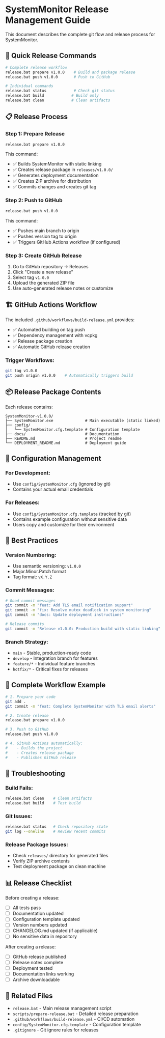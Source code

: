 # SystemMonitor Release Management Guide

This document describes the complete git flow and release process for SystemMonitor.

## 🚀 Quick Release Commands

```bash
# Complete release workflow
release.bat prepare v1.0.0    # Build and package release
release.bat push v1.0.0       # Push to GitHub

# Individual commands
release.bat status            # Check git status
release.bat build            # Build only
release.bat clean            # Clean artifacts
```

## 📋 Release Process

### Step 1: Prepare Release
```bash
release.bat prepare v1.0.0
```
This command:
- ✅ Builds SystemMonitor with static linking
- ✅ Creates release package in `releases/v1.0.0/`
- ✅ Generates deployment documentation
- ✅ Creates ZIP archive for distribution
- ✅ Commits changes and creates git tag

### Step 2: Push to GitHub
```bash
release.bat push v1.0.0
```
This command:
- ✅ Pushes main branch to origin
- ✅ Pushes version tag to origin
- ✅ Triggers GitHub Actions workflow (if configured)

### Step 3: Create GitHub Release
1. Go to GitHub repository → Releases
2. Click "Create a new release"
3. Select tag `v1.0.0`
4. Upload the generated ZIP file
5. Use auto-generated release notes or customize

## 🏗️ GitHub Actions Workflow

The included `.github/workflows/build-release.yml` provides:
- ✅ Automated building on tag push
- ✅ Dependency management with vcpkg
- ✅ Release package creation
- ✅ Automatic GitHub release creation

### Trigger Workflows:
```bash
git tag v1.0.0
git push origin v1.0.0    # Automatically triggers build
```

## 📦 Release Package Contents

Each release contains:
```
SystemMonitor-v1.0.0/
├── SystemMonitor.exe              # Main executable (static linked)
├── config/
│   └── SystemMonitor.cfg.template # Configuration template
├── docs/                          # Documentation
├── README.md                      # Project readme
└── DEPLOYMENT_README.md           # Deployment guide
```

## 🔧 Configuration Management

### For Development:
- Use `config/SystemMonitor.cfg` (ignored by git)
- Contains your actual email credentials

### For Releases:
- Use `config/SystemMonitor.cfg.template` (tracked by git)
- Contains example configuration without sensitive data
- Users copy and customize for their environment

## 🌟 Best Practices

### Version Numbering:
- Use semantic versioning: `v1.0.0`
- Major.Minor.Patch format
- Tag format: `vX.Y.Z`

### Commit Messages:
```bash
# Good commit messages
git commit -m "feat: Add TLS email notification support"
git commit -m "fix: Resolve mutex deadlock in system monitoring"
git commit -m "docs: Update deployment instructions"

# Release commits
git commit -m "Release v1.0.0: Production build with static linking"
```

### Branch Strategy:
- `main` - Stable, production-ready code
- `develop` - Integration branch for features
- `feature/*` - Individual feature branches
- `hotfix/*` - Critical fixes for releases

## 🔄 Complete Workflow Example

```bash
# 1. Prepare your code
git add .
git commit -m "feat: Complete SystemMonitor with TLS email alerts"

# 2. Create release
release.bat prepare v1.0.0

# 3. Push to GitHub
release.bat push v1.0.0

# 4. GitHub Actions automatically:
#    - Builds the project
#    - Creates release package
#    - Publishes GitHub release
```

## 🚨 Troubleshooting

### Build Fails:
```bash
release.bat clean    # Clean artifacts
release.bat build    # Test build
```

### Git Issues:
```bash
release.bat status   # Check repository state
git log --oneline    # Review recent commits
```

### Release Package Issues:
- Check `releases/` directory for generated files
- Verify ZIP archive contents
- Test deployment package on clean machine

## 📊 Release Checklist

Before creating a release:
- [ ] All tests pass
- [ ] Documentation updated
- [ ] Configuration template updated
- [ ] Version numbers updated
- [ ] CHANGELOG.md updated (if applicable)
- [ ] No sensitive data in repository

After creating a release:
- [ ] GitHub release published
- [ ] Release notes complete
- [ ] Deployment tested
- [ ] Documentation links working
- [ ] Archive downloadable

## 🔗 Related Files

- `release.bat` - Main release management script
- `scripts/prepare-release.bat` - Detailed release preparation
- `.github/workflows/build-release.yml` - CI/CD automation
- `config/SystemMonitor.cfg.template` - Configuration template
- `.gitignore` - Git ignore rules for releases
